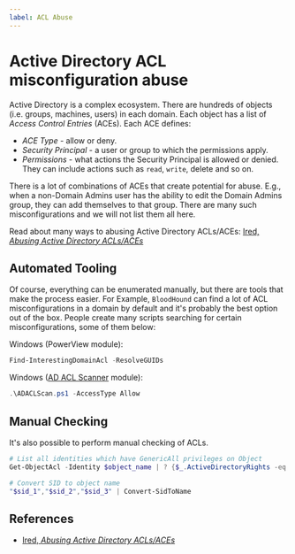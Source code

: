 ```yaml
---
label: ACL Abuse
---
```


# Active Directory ACL misconfiguration abuse

Active Directory is a complex ecosystem. There are hundreds of objects (i.e. groups, machines, users) in each domain. Each object has a list of *Access Control Entries* (ACEs). Each ACE defines:

* *ACE Type* - allow or deny.
* *Security Principal* - a user or group to which the permissions apply.
* *Permissions* - what actions the Security Principal is allowed or denied. They can include actions such as `read`, `write`, delete and so on.

There is a lot of combinations of ACEs that create potential for abuse. E.g., when a non-Domain Admins user has the ability to edit the Domain Admins group, they can add themselves to that group. There are many such misconfigurations and we will not list them all here.

Read about many ways to abusing Active Directory ACLs/ACEs: [Ired, *Abusing Active Directory ACLs/ACEs*](https://www.ired.team/offensive-security-experiments/active-directory-kerberos-abuse/abusing-active-directory-acls-aces)

## Automated Tooling

Of course, everything can be enumerated manually, but there are tools that make the process easier. For Example, `BloodHound` can find a lot of ACL misconfigurations in a domain by default and it's probably the best option out of the box. People create many scripts searching for certain misconfigurations, some of them below:

Windows (PowerView module):

```powershell
Find-InterestingDomainAcl -ResolveGUIDs
```

Windows ([AD ACL Scanner](https://github.com/canix1/ADACLScanner) module):

```powershell
.\ADACLScan.ps1 -AccessType Allow
```

## Manual Checking

It's also possible to perform manual checking of ACLs.

```powershell
# List all identities which have GenericAll privileges on Object
Get-ObjectAcl -Identity $object_name | ? {$_.ActiveDirectoryRights -eq "GenericAll"} | select SecurityIdentifier,ActiveDirectoryRights

# Convert SID to object name
"$sid_1","$sid_2","$sid_3" | Convert-SidToName
```

## References

* [Ired, *Abusing Active Directory ACLs/ACEs*](https://www.ired.team/offensive-security-experiments/active-directory-kerberos-abuse/abusing-active-directory-acls-aces)
